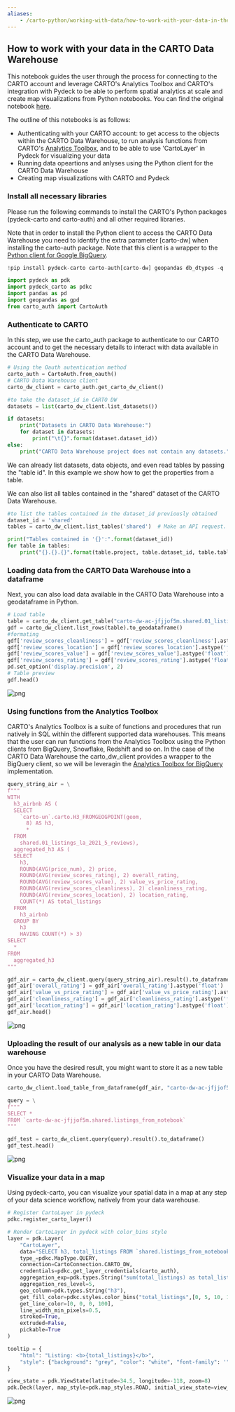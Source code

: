 ```yaml
---
aliases:
    - /carto-python/working-with-data/how-to-work-with-your-data-in-the-carto-data-warehouse
---
```


## How to work with your data in the CARTO Data Warehouse

This notebook guides the user through the process for connecting to the CARTO account and leverage CARTO's Analytics Toolbox and CARTO's integration with Pydeck to be able to perform spatial analytics at scale and create map visualizations from Python notebooks. You can find the original notebook [here](https://colab.research.google.com/drive/1Zu2vI9uV-kINp1Nw2MmMYx-j0LQA7dgD?usp=sharing).

The outline of this notebooks is as follows:

*   Authenticating with your CARTO account: to get access to the objects within the CARTO Data Warehouse, to run analysis functions from CARTO's [Analytics Toolbox](https://docs.carto.com/analytics-toolbox-bigquery/overview/getting-started/), and to be able to use 'CartoLayer' in Pydeck for visualizing your data
*   Running data opeartions and anlyses using the Python client for the CARTO Data Warehouse
*   Creating map visualizations with CARTO and Pydeck


### Install all necessary libraries

Please run the following commands to install the CARTO's Python packages (pydeck-carto and carto-auth) and all other required libraries.

Note that in order to install the Python client to access the CARTO Data Warehouse you need to identify the extra parameter [carto-dw] when installing the carto-auth package. Note that this client is a wrapper to the [Python client for Google BigQuery](https://googleapis.dev/python/bigquery/latest/index.html).


```python
!pip install pydeck-carto carto-auth[carto-dw] geopandas db_dtypes -q
```


```python
import pydeck as pdk
import pydeck_carto as pdkc
import pandas as pd
import geopandas as gpd
from carto_auth import CartoAuth
```

### Authenticate to CARTO

In this step, we use the carto_auth package to authenticate to our CARTO account and to get the necessary details to interact with data available in the CARTO Data Warehouse.



```python
# Using the Oauth autentication method
carto_auth = CartoAuth.from_oauth()
# CARTO Data Warehouse client
carto_dw_client = carto_auth.get_carto_dw_client()
```


```python
#to take the dataset_id in CARTO DW
datasets = list(carto_dw_client.list_datasets())

if datasets:
    print("Datasets in CARTO Data Warehouse:")
    for dataset in datasets:
        print("\t{}".format(dataset.dataset_id))
else:
    print("CARTO Data Warehouse project does not contain any datasets.")
```


We can already list datasets, data objects, and even read tables by passing the "table id". In this example we show how to get the properties from a table.

We can also list all tables contained in the "shared" dataset of the CARTO Data Warehouse.


```python
#to list the tables contained in the dataset_id previously obtained
dataset_id = 'shared'
tables = carto_dw_client.list_tables('shared')  # Make an API request.

print("Tables contained in '{}':".format(dataset_id))
for table in tables:
    print("{}.{}.{}".format(table.project, table.dataset_id, table.table_id))
```



### Loading data from the CARTO Data Warehouse into a dataframe
Next, you can also load data available in the CARTO Data Warehouse into a geodataframe in Python.


```python
# Load table
table = carto_dw_client.get_table("carto-dw-ac-jfjjof5m.shared.01_listings_la_2021_5_reviews")
gdf = carto_dw_client.list_rows(table).to_geodataframe()
#formating
gdf['review_scores_cleanliness'] = gdf['review_scores_cleanliness'].astype('float')
gdf['review_scores_location'] = gdf['review_scores_location'].astype('float')
gdf['review_scores_value'] = gdf['review_scores_value'].astype('float')
gdf['review_scores_rating'] = gdf['review_scores_rating'].astype('float')
pd.set_option('display.precision', 2)
# Table preview
gdf.head()
```




![png](/img/carto-python/carto-dw-notebook/output_13_1.png)



### Using functions from the Analytics Toolbox

CARTO's Analytics Toolbox is a suite of functions and procedures that run natively in SQL within the different supported data warehouses. This means that the user can run functions from the Analytics Toolbox using the Python clients from BigQuery, Snowflake, Redshift and so on. In the case of the CARTO Data Warehouse the carto_dw_client provides a wrapper to the BigQuery client, so we will be leveragin the [Analytics Toolbox for BigQuery](https://docs.carto.com/analytics-toolbox-bigquery/overview/getting-started/) implementation.



```python
query_string_air = \
f"""
WITH
  h3_airbnb AS (
  SELECT
    `carto-un`.carto.H3_FROMGEOGPOINT(geom,
      8) AS h3,
      *
  FROM
    shared.01_listings_la_2021_5_reviews),
  aggregated_h3 AS (
  SELECT
    h3,
    ROUND(AVG(price_num), 2) price,
    ROUND(AVG(review_scores_rating), 2) overall_rating,
    ROUND(AVG(review_scores_value), 2) value_vs_price_rating,
    ROUND(AVG(review_scores_cleanliness), 2) cleanliness_rating,
    ROUND(AVG(review_scores_location), 2) location_rating,
    COUNT(*) AS total_listings
  FROM
    h3_airbnb
  GROUP BY
    h3
	HAVING COUNT(*) > 3)
SELECT
  *
FROM
  aggregated_h3
"""

gdf_air = carto_dw_client.query(query_string_air).result().to_dataframe()
gdf_air['overall_rating'] = gdf_air['overall_rating'].astype('float')
gdf_air['value_vs_price_rating'] = gdf_air['value_vs_price_rating'].astype('float')
gdf_air['cleanliness_rating'] = gdf_air['cleanliness_rating'].astype('float')
gdf_air['location_rating'] = gdf_air['location_rating'].astype('float')
gdf_air.head()
```




![png](/img/carto-python/carto-dw-notebook/output_15_1.png)




### Uploading the result of our analysis as a new table in our data warehouse

Once you have the desired result, you might want to store it as a new table in your CARTO Data Warehouse.


```python
carto_dw_client.load_table_from_dataframe(gdf_air, "carto-dw-ac-jfjjof5m.shared.listings_from_notebook").result()
```




```python
query = \
f"""
SELECT *
FROM `carto-dw-ac-jfjjof5m.shared.listings_from_notebook`
"""

gdf_test = carto_dw_client.query(query).result().to_dataframe()
gdf_test.head()
```




![png](/img/carto-python/carto-dw-notebook/output_18_1.png)



### Visualize your data in a map
Using pydeck-carto, you can visualize your spatial data in a map at any step of your data science workflow, natively from your data warehouse.


```python
# Register CartoLayer in pydeck
pdkc.register_carto_layer()

# Render CartoLayer in pydeck with color_bins style
layer = pdk.Layer(
    "CartoLayer",
    data="SELECT h3, total_listings FROM `shared.listings_from_notebook`",
    type_=pdkc.MapType.QUERY,
    connection=CartoConnection.CARTO_DW,
    credentials=pdkc.get_layer_credentials(carto_auth),
    aggregation_exp=pdk.types.String("sum(total_listings) as total_listings"),
    aggregation_res_level=5,
    geo_column=pdk.types.String("h3"),
    get_fill_color=pdkc.styles.color_bins("total_listings",[0, 5, 10, 15, 20, 25], "PinkYl"),
    get_line_color=[0, 0, 0, 100],
    line_width_min_pixels=0.5,
    stroked=True,
    extruded=False,
    pickable=True
)

tooltip = {
    "html": "Listing: <b>{total_listings}</b>",
    "style": {"background": "grey", "color": "white", "font-family": '"Helvetica Neue", Arial', "z-index": "10000"},
}

view_state = pdk.ViewState(latitude=34.5, longitude=-118, zoom=8)
pdk.Deck(layer, map_style=pdk.map_styles.ROAD, initial_view_state=view_state)
```

![png](/img/carto-python/carto-dw-notebook/cartodw_map.png)